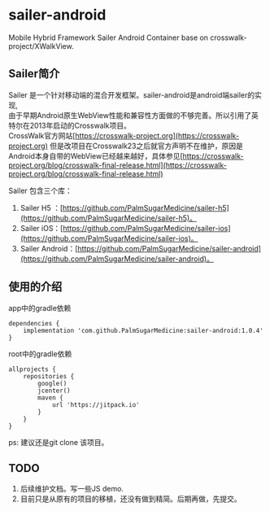 # sailer-android
Mobile Hybrid Framework Sailer Android Container base on crosswalk-project/XWalkView.
## Sailer简介
Sailer 是一个针对移动端的混合开发框架。sailer-android是android端sailer的实现,  
由于早期Android原生WebView性能和兼容性方面做的不够完善。所以引用了英特尔在2013年启动的Crosswalk项目。  
CrossWalk官方网站[https://crosswalk-project.org](https://crosswalk-project.org)
但是改项目在Crosswalk23之后就官方声明不在维护，原因是Android本身自带的WebView已经越来越好，具体参见[https://crosswalk-project.org/blog/crosswalk-final-release.html](https://crosswalk-project.org/blog/crosswalk-final-release.html)


Sailer 包含三个库：

1. Sailer H5 ：[https://github.com/PalmSugarMedicine/sailer-h5](https://github.com/PalmSugarMedicine/sailer-h5)。
2. Sailer iOS：[https://github.com/PalmSugarMedicine/sailer-ios](https://github.com/PalmSugarMedicine/sailer-ios)。
3. Sailer Android：[https://github.com/PalmSugarMedicine/sailer-android](https://github.com/PalmSugarMedicine/sailer-android)。

## 使用的介绍
app中的gradle依赖
````Gradle
dependencies {
    implementation 'com.github.PalmSugarMedicine:sailer-android:1.0.4'
}
````
root中的gradle依赖
````
allprojects {
    repositories {
        google()
        jcenter()
        maven {
            url 'https://jitpack.io'
        }
    }
}
````
ps: 建议还是git clone 该项目。
## TODO
1. 后续维护文档。写一些JS demo.
2. 目前只是从原有的项目的移植，还没有做到精简。后期再做，先提交。